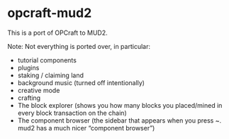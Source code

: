 # opcraft-mud2

This is a port of OPCraft to MUD2.

Note: Not everything is ported over, in particular:
- tutorial components
- plugins
- staking / claiming land
- background music (turned off intentionally)
- creative mode
- crafting
- The block explorer (shows you how many blocks you placed/mined in every block transaction on the chain)
- The component browser (the sidebar that appears when you press ~. mud2 has a much nicer “component browser”)
